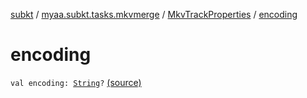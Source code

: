 [subkt](../../index.md) / [myaa.subkt.tasks.mkvmerge](../index.md) / [MkvTrackProperties](index.md) / [encoding](./encoding.md)

# encoding

`val encoding: `[`String`](https://kotlinlang.org/api/latest/jvm/stdlib/kotlin/-string/index.html)`?` [(source)](https://github.com/Myaamori/SubKt/blob/0.1.8/src/main/kotlin/myaa/subkt/tasks/mkvmerge/mkvmerge.kt#L90)